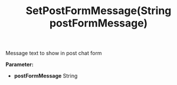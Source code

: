 ﻿---
uid: crmscript_ref_NSChatWidgetSettings_SetPostFormMessage
title: SetPostFormMessage(String postFormMessage)
intellisense: NSChatWidgetSettings.SetPostFormMessage
keywords: NSChatWidgetSettings, GetPostFormMessage
so.topic: reference
---

Message text to show in post chat form

**Parameter:** 
 - **postFormMessage** String

